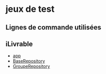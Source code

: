 # jeux de test

##  Lignes de commande utilisées


## iLivrable
-  [app](https://github.com/solicoders/Prototype_Achaou_Hamid/tree/develop/app)
-  [BaseRepository](../app/app/Repositories/BaseRepository.php)
-  [GroupeRepository](../app/app/Repositories/groupe/GroupeRepository.php)
